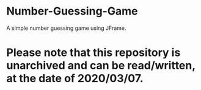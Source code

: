 # Number-Guessing-Game
A simple number guessing game using JFrame.
# Please note that this repository is unarchived and can be read/written, at the date of 2020/03/07.
